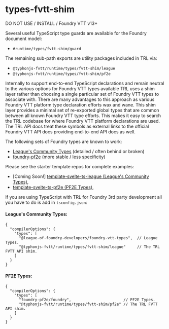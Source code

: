 # types-fvtt-shim
DO NOT USE / INSTALL / Foundry VTT v13+

Several useful TypeScript type guards are available for the Foundry document model:
- `#runtime/types/fvtt-shim/guard`

The remaining sub-path exports are utility packages included in TRL via:
- `@typhonjs-fvtt/runtime/types/fvtt-shim/league`
- `@typhonjs-fvtt/runtime/types/fvtt-shim/pf2e`

Internally to support end-to-end TypeScript declarations and remain neutral to the various options for Foundry VTT
types available TRL uses a shim layer rather than choosing a single particular set of Foundry VTT types to associate
with. There are many advantages to this approach as various Foundry VTT platform type declaration efforts wax and
wane. This shim layer provides a minimal set of re-exported global types that are common between all known Foundry
VTT type efforts. This makes it easy to search the TRL codebase for where Foundry VTT platform declarations are used.
The TRL API docs treat these symbols as external links to the official Foundry VTT API docs providing end-to-end API
docs as well.

The following sets of Foundry types are known to work:
- [League's Community Types](https://github.com/League-of-Foundry-Developers/foundry-vtt-types) (detailed / often behind or broken)
- [foundry-pf2e](https://github.com/7H3LaughingMan/foundry-pf2e) (more stable / less specificity)

Please see the starter template repos for complete examples:
- [Coming Soon!] [template-svelte-ts-league (League's Community Types)](https://github.com/typhonjs-fvtt-demo/template-svelte-ts),
- [template-svelte-ts-pf2e (PF2E Types)](https://github.com/typhonjs-fvtt-demo/template-svelte-ts),


If you are using TypeScript with TRL for Foundry 3rd party development all you have to do is add in `tsconfig.json`:

#### League's Community Types:
```jsonc
{
  "compilerOptions": {
    "types": [
      "@league-of-foundry-developers/foundry-vtt-types",  // League Types.
      "@typhonjs-fvtt/runtime/types/fvtt-shim/league"     // The TRL FVTT API shim.
    ]
  }
}
```

#### PF2E Types:
```jsonc
{
  "compilerOptions": {
    "types": [
      "foundry-pf2e/foundry",                       // PF2E Types.
      "@typhonjs-fvtt/runtime/types/fvtt-shim/pf2e" // The TRL FVTT API shim.
    ]
  }
}
```
